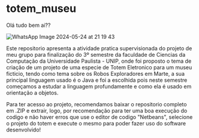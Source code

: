 # totem_museu
Olá tudo bem ai??

![WhatsApp Image 2024-05-24 at 21 19 43](https://github.com/nicolasmachad0/totem_museu/assets/124478422/506a95e2-a8de-4ded-b0e7-f1a3e434d073)

Este repositorio apresenta a atividade pratica supervisionada do projeto de meu grupo para finalização do 3º semestre da faculdade de Ciencias da Computação da Universidade Paulista - UNIP, onde foi proposto o tema de criação de um projeto de uma especie de Totem Eletronico para um museu ficticio, tendo como tema sobre os Robos Exploradores em Marte, a sua principal linguagem usado é o Java e foi a escolhida pois neste semestre começamos a estudar a linguagem profundamente e como ela é usado em orientação a objetos.

Para ter acesso ao projeto, recomendamos baixar o repositorio completo em .ZIP e extrair, logo, por recomendação para ter uma boa execução do codigo e não haver erros que use o editor de codigo "Netbeans", selecione o projeto do totem e execute o mesmo para poder fazer uso do software desenvolvido! 

